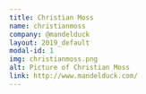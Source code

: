 ```yaml
---
title: Christian Moss
name: christianmoss
company: @mandelduck
layout: 2019_default
modal-id: 1
img: christianmoss.png
alt: Picture of Christian Moss
link: http://www.mandelduck.com/
---
```

